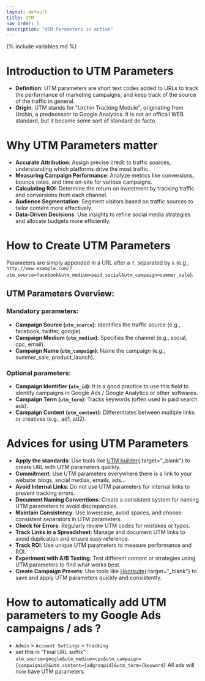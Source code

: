 ```yaml
---
layout: default
title: UTM
nav_order: 5
description: "UTM Parameters in action"
---
```

{% include variables.md %}

# Introduction to UTM Parameters
* **Definition**: UTM parameters are short text codes added to URLs to track the performance of marketing campaigns, and keep track of the source of the traffic in general.
* **Origin**: UTM stands for "Urchin Tracking Module", originating from Urchin, a predecessor to Google Analytics. It is not an officail WEB standard, but it became some sort of standard de facto.

# Why UTM Parameters matter
* **Accurate Attribution**: Assign precise credit to traffic sources, understanding which platforms drive the most traffic.
* **Measuring Campaign Performance**: Analyze metrics like conversions, bounce rates, and time on-site for various campaigns.
* **Calculating ROI**: Determine the return on investment by tracking traffic and conversions from each channel.
* **Audience Segmentation**: Segment visitors based on traffic sources to tailor content more effectively.
* **Data-Driven Decisions**: Use insights to refine social media strategies and allocate budgets more efficiently.

# How to Create UTM Parameters
Parameters are simply appended in a URL after a ``?``, separated by ``&`` (e.g., ``http://www.example.com/?utm_source=facebook&utm_medium=paid_social&utm_campaign=summer_sale``).
## UTM Parameters Overview:
### Mandatory parameters:
* **Campaign Source (``utm_source``)**: Identifies the traffic source (e.g., facebook, twitter, google).
* **Campaign Medium (``utm_medium``)**: Specifies the channel (e.g., social, cpc, email).
* **Campaign Name (``utm_campaign``)**: Name the campaign (e.g., summer_sale, product_launch).
### Optional parameters:
* **Campaign Identifier (``utm_id``)**: It is a good practice to use this field to identify campaigns in Google Ads / Google Analytics or other softwares.
* **Campaign Term (``utm_term``)**: Tracks keywords (often used in paid search ads).
* **Campaign Content (``utm_content``)**: Differentiates between multiple links or creatives (e.g., ad1, ad2).

# Advices for using UTM Parameters
* **Apply the standards**: Use tools like [UTM builder](https://utmbuilder.net/){:target="_blank"} to create URL with UTM parameters quickly.
* **Commitment**: Use UTM parameters everywhere there is a link to your website: blogs, social medias, emails, ads...
* **Avoid Internal Links**: Do not use UTM parameters for internal links to prevent tracking errors.
* **Document Naming Conventions**: Create a consistent system for naming UTM parameters to avoid discrepancies.
* **Maintain Consistency**: Use lowercase, avoid spaces, and choose consistent separators in UTM parameters.
* **Check for Errors**: Regularly review UTM codes for mistakes or typos.
* **Track Links in a Spreadsheet**: Manage and document UTM links to avoid duplication and ensure easy reference.
* **Track ROI**: Use unique UTM parameters to measure performance and ROI.
* **Experiment with A/B Testing**: Test different content or strategies using UTM parameters to find what works best.
* **Create Campaign Presets**: Use tools like [Hootsuite](https://www.hootsuite.com/){:target="_blank"} to save and apply UTM parameters quickly and consistently.

# How to automatically add UTM parameters to my Google Ads campaigns / ads ?
* ``Admin`` > ``Account Settings`` > ``Tracking``
* set this in "Final URL suffix" : ``utm_source=google&utm_medium=cpc&utm_campaign={campaignid}&utm_content={adgroupid}&utm_term={keyword}``
All ads will now have UTM parameters
